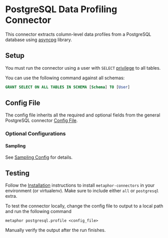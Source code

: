 # PostgreSQL Data Profiling Connector

This connector extracts column-level data profiles from a PostgreSQL database using [asyncpg](https://github.com/MagicStack/asyncpg) library.

## Setup

You must run the connector using a user with `SELECT` [privilege](https://www.postgresql.org/docs/current/ddl-priv.html) to all tables.

You can use the following command against all schemas:

```sql
GRANT SELECT ON ALL TABLES IN SCHEMA [Schema] TO [User]
```

## Config File

The config file inherits all the required and optional fields from the general PostgreSQL connector [Config File](../README.md#config-file).

### Optional Configurations

#### Sampling

See [Sampling Config](../../common/docs/sampling.md) for details.

## Testing

Follow the [Installation](../../README.md) instructions to install `metaphor-connectors` in your environment (or virtualenv). Make sure to include either `all` or `postgresql` extra.

To test the connector locally, change the config file to output to a local path and run the following command

```shell
metaphor postgresql.profile <config_file>
```

Manually verify the output after the run finishes.
